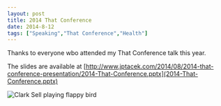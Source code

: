 ```yaml
---
layout: post
title: 2014 That Conference
date: 2014-8-12
tags: ["Speaking","That Conference","Health"]
---
```


Thanks to everyone wbo attended my That Conference talk this year.

The slides are available at [http://www.jptacek.com/2014/08/2014-that-conference-presentation/2014-That-Conference.pptx](2014-That-Conference.pptx)

![Clark Sell playing flappy bird](ThatConf.png)